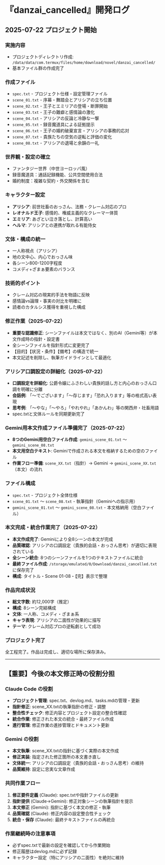 # 『danzai_cancelled』開発ログ

## 2025-07-22 プロジェクト開始

### 実施内容
- プロジェクトディレクトリ作成: `/data/data/com.termux/files/home/download/novel/danzai_cancelled/`
- 基本ファイル群の作成完了

### 作成ファイル
- `spec.txt` - プロジェクト仕様・設定管理ファイル
- `scene_01.txt` - 序幕・舞踏会とアリシアの立ち位置
- `scene_02.txt` - 王子とエミリアの登場・断罪開始  
- `scene_03.txt` - 王子の難癖と感情論の激化
- `scene_04.txt` - アリシアの反論と冷静な一撃
- `scene_05.txt` - 録音魔道具による証拠提示
- `scene_06.txt` - 王子の婚約破棄宣言・アリシアの事務的応対
- `scene_07.txt` - 貴族たちの空気の逆転と評価の変化
- `scene_08.txt` - アリシアの退場と余韻の一礼

### 世界観・設定の確立
- ファンタジー世界（中世ヨーロッパ風）
- 録音魔道具：通話記録機能、公共空間使用合法
- 婚約制度：複雑な契約・外交関係を含む

### キャラクター設定
- **アリシア**: 前世社畜のおっさん、法務・クレーム対応のプロ
- **レオナルド王子**: 感情的、権威主義的なクレーマー体質
- **エミリア**: あざとい泣き落とし、計算高い
- **ヘルマ**: アリシアとの連携が取れる有能侍女

### 文体・構成の統一
- 一人称視点（アリシア）
- 地の文中心、内心でおっさん味
- 各シーン800-1200字程度
- コメディ+ざまぁ要素のバランス

### 技術的ポイント
- クレーム対応の現実的手法を物語に反映
- 感情論vs論理・事実の対比を明確に
- 読者のカタルシス獲得を重視した構成

### 修正作業（2025-07-22）
- **重要な認識修正**: シーンファイルは本文ではなく、別のAI（Gemini等）が本文作成時の指針・設定書
- 全シーンファイルを指針形式に変更完了
- 【目的】【状況・条件】【備考】の構造で統一
- 本文記述を削除し、執筆ガイドラインとして最適化

### アリシア口調設定の詳細化（2025-07-22）
- **口調設定を詳細化**: 公爵令嬢にふさわしい貴族的話し方と内心のおっさん口調を明確に分離
- **会話例**: 「〜でございます」「〜存じます」「恐れ入ります」等の格式高い表現
- **思考例**: 「〜やな」「〜やろ」「やれやれ」「あかんわ」等の関西弁・社畜用語
- spec.txtと文体ルールを同期更新完了

### Gemini用本文作成ファイル準備完了（2025-07-22）
- **8つのGemini用空白ファイル作成**: `gemini_scene_01.txt` ～ `gemini_scene_08.txt`
- **本文用空白テキスト**: Geminiで作成される本文を格納するための空のファイル
- **作業フロー準備**: `scene_XX.txt`（指針）→ Gemini → `gemini_scene_XX.txt`（本文）の流れ

### ファイル構成
- `spec.txt` - プロジェクト全体仕様
- `scene_01.txt` ～ `scene_08.txt` - 執筆指針（Geminiへの指示用）
- `gemini_scene_01.txt` ～ `gemini_scene_08.txt` - 本文格納用（空白ファイル）

### 本文完成・統合作業完了（2025-07-22）
- **本文作成完了**: Geminiにより全8シーンの本文が完成
- **品質確認**: アリシアの口調設定（貴族的会話・おっさん思考）が適切に表現されている
- **全シーン統合**: 8つのシーンファイルを1つのテキストファイルに統合
- **最終ファイル作成**: `/storage/emulated/0/Download/danzai_cancelled.txt`に保存完了
- **構成**: タイトル・Scene 01-08・【完】表示で整理

### 作品完成状況
- **総文字数**: 約12,000字（推定）
- **構成**: 8シーン完結構成
- **文体**: 一人称、コメディ・ざまぁ系
- **キャラ表現**: アリシアの二面性が効果的に描写
- **テーマ**: クレーム対応プロの逆転劇として成功

### プロジェクト完了
全工程完了。作品は完成し、適切な場所に保存済み。

---

## 【重要】今後の本文修正時の役割分担

### Claude Code の役割
- **プロジェクト管理**: spec.txt、devlog.md、tasks.mdの管理・更新
- **指針修正**: scene_XX.txtの執筆指針の修正・調整
- **整合性チェック**: 修正内容とプロジェクト設定の整合性確認
- **統合作業**: 修正された本文の統合・最終ファイル作成
- **進行管理**: 修正作業の進捗管理とドキュメント更新

### Gemini の役割  
- **本文執筆**: scene_XX.txtの指針に基づく実際の本文作成
- **修正実装**: 指定された修正箇所の本文書き直し
- **文体統一**: アリシアの口調設定（貴族的会話・おっさん思考）の維持
- **品質維持**: 設定に忠実な文章作成

### 共同作業フロー
1. **修正要件定義** (Claude): spec.txtや指針ファイルの更新
2. **指針提供** (Claude→Gemini): 修正対象シーンの執筆指針を提示  
3. **本文修正** (Gemini): 指針に基づく本文の修正・執筆
4. **品質確認** (Claude): 修正内容の設定整合性チェック
5. **統合・保存** (Claude): 最終テキストファイルの再統合

### 作業継続時の注意事項
- 必ずspec.txtで最新の設定を確認してから作業開始
- 修正履歴はdevlog.mdに必ず記録
- キャラクター設定（特にアリシアの二面性）を絶対に維持
